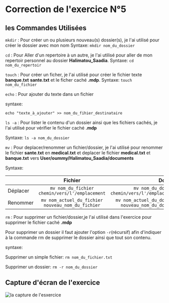 # Correction de l'exercice N°5

## les Commandes Utilisées

``` mkdir ``` : Pour créer un ou plusieurs nouveau(s) dossier(s), je l'ai utilisé pour créer le dossier avec mon nom 
Syntaxe: ```mkdir nom_du_dossier```

``` cd ``` : Pour Aller d'un repertoire à un autre, je l'ai utilisé pour aller de mon repertoir personnel au dossier **Halimatou_Saadia**.
Syntaxe: ```cd nom_du_repertoir```

```touch``` : Pour créer un ficher, je l'ai utilisé pour créer le fichier texte **banque.txt** **sante.txt** et le ficher caché **.mdp**.
Syntaxe: ```touch nom_du_fichier```

```echo``` : Pour ajouter du texte dans un fichier

syntaxe:

```echo "texte_à_ajouter" >> nom_du_fihier_destinataire```

```ls -a``` : Pour lister le contenu  d'un dossier ainsi que les fichiers cachés, je l'ai utilisé pour vérifier le fichier caché **.mdp**

Syntaxe: ```ls -a nom_du_dossier```

```mv``` : Pour deplacer/renommer un fichier/dossier, je l'ai utilisé pour renommer le fichier **sante.txt** en **medical.txt** et deplacer le fichier **medical.txt** et **banque.txt** vers **User/oummy/Halimatou_Saadia/documents**

Syntaxe: 

|  | Fichier          | Dossier |
| :--------------- |:---------------:| -----:|
| Déplacer  |   ```mv nom_du_fichier  chemin/vers/l'/emplacement```      |  ```mv nom_du_dossier chemin/vers/l'/emplacement```
| Renommer  | ```mv nom_actuel_du_fichier nouveau_nom_du_fichier```             |  ```mv nom_actuel_du_dossier nouveau_nom_du_dossier```  |

```rm``` : Pour supprimer un fichier/dossier,je l'ai utilisé dans l'exercice pour supprimer le fichier caché **.mdp**

Pour supprimer un dossier il faut ajouter l'option ```-r```(récursif) afin d'indiquer à la commande rm de supprimer le dossier ainsi que tout son contenu.

syntaxe:

Supprimer un simple fichier: ```rm nom_du_fichier.txt```

Supprimer un dossier: ```rm -r nom_du_dossier```

## Capture d'écran de l'exercice

![la capture de l'esxercice](capture_exercice6.png)